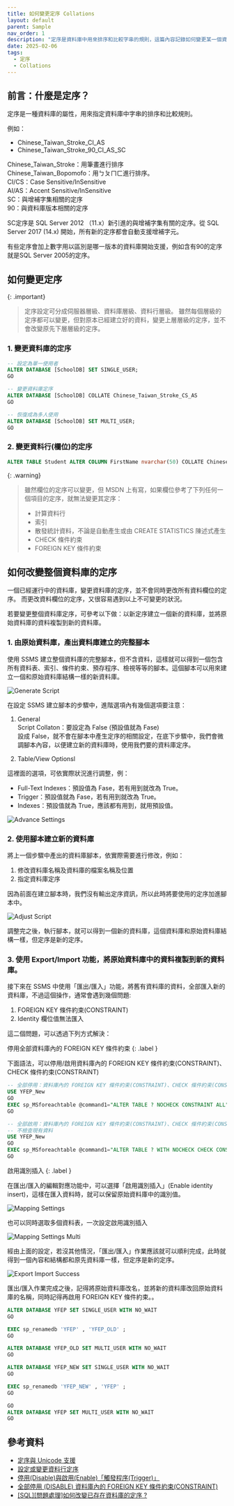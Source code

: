 ```yaml
---
title: 如何變更定序 Collations
layout: default
parent: Sample
nav_order: 1
description: "定序是資料庫中用來排序和比較字串的規則，這篇內容記錄如何變更某一個資料庫的定序。"
date: 2025-02-06
tags:
  - 定序
  - Collations
---
```


## 前言：什麼是定序？

 定序是一種資料庫的屬性，用來指定資料庫中字串的排序和比較規則。

例如：
- Chinese_Taiwan_Stroke_CI_AS
- Chinese_Taiwan_Stroke_90_CI_AS_SC

Chinese_Taiwan_Stroke：用筆畫進行排序<br>
Chinese_Taiwan_Bopomofo：用ㄅㄆㄇㄈ進行排序。<br>
CI/CS：Case Sensitive/InSensitive<br>
AI/AS：Accent Sensitive/InSensitive<br>
SC：與增補字集相關的定序<br>
90：與資料庫版本相關的定序<br>

SC定序是 SQL Server 2012 （11.x）新引進的與增補字集有關的定序。從 SQL Server 2017 (14.x) 開始，所有新的定序都會自動支援增補字元。

有些定序會加上數字用以區別是哪一版本的資料庫開始支援，例如含有90的定序就是SQL Server 2005的定序。<br>

## 如何變更定序

{: .important}
>定序設定可分成伺服器層級、資料庫層級、資料行層級。
>雖然每個層級的定序都可以變更，但對原本已經建立好的資料，變更上層層級的定序，並不會改變原先下層層級的定序。

### 1. 變更資料庫的定序
```sql
-- 設定為單一使用者
ALTER DATABASE [SchoolDB] SET SINGLE_USER;
GO

-- 變更資料庫定序
ALTER DATABASE [SchoolDB] COLLATE Chinese_Taiwan_Stroke_CS_AS
GO

-- 恢復成為多人使用
ALTER DATABASE [SchoolDB] SET MULTI_USER;
GO
```

### 2. 變更資料行(欄位)的定序
```sql
ALTER TABLE Student ALTER COLUMN FirstName nvarchar(50) COLLATE Chinese_Taiwan_Stroke_CS_AS
```

{: .warning}
>雖然欄位的定序可以變更，但 MSDN 上有寫，如果欄位參考了下列任何一個項目的定序，就無法變更其定序：
>- 計算資料行
>- 索引
>- 散發統計資料，不論是自動產生或由 CREATE STATISTICS 陳述式產生
>- CHECK 條件約束
>- FOREIGN KEY 條件約束

## 如何改變整個資料庫的定序

一個已經運行中的資料庫，變更資料庫的定序，並不會同時更改所有資料欄位的定序。
而更改資料欄位的定序，又很容易遇到以上不可變更的狀況。

若要變更整個資料庫定序，可參考以下做：以新定序建立一個新的資料庫，並將原始資料庫的資料複製到新的資料庫。

### 1. 由原始資料庫，產出資料庫建立的完整腳本

使用 SSMS 建立整個資料庫的完整腳本，但不含資料，這樣就可以得到一個包含所有資料表、索引、條件約束、預存程序、檢視等等的腳本。這個腳本可以用來建立一個和原始資料庫結構一樣的新資料庫。

![Generate Script](images/generate-script.png)

在設定 SSMS 建立腳本的步驟中，進階選項內有幾個選項要注意：
1. General<br>
Script Collaton：要設定為 False (預設值就為 Fase)<br>
設成 False，就不會在腳本中產生定序的相關設定，在底下步驟中，我們會微調腳本內容，以便建立新的資料庫時，使用我們要的資料庫定序。

2. Table/View Optionsl

這裡面的選項，可依實際狀況進行調整，例：

- Full-Text Indexes：預設值為 Fase，若有用到就改為 True。
- Trigger：預設值就為 Fase，若有用到就改為 True。
- Indexes：預設值就為 True，應該都有用到，就用預設值。

![Advance Settings](images/advance-options.png)

### 2. 使用腳本建立新的資料庫

將上一個步驟中產出的資料庫腳本，依實際需要進行修改，例如：

1. 修改資料庫名稱及資料庫的檔案名稱及位置
2. 指定資料庫定序

因為前面在建立腳本時，我們沒有輸出定序資訊，所以此時將要使用的定序加進腳本中。

![Adjust Script](images/adjust-script.png)
   
調整完之後，執行腳本，就可以得到一個新的資料庫，這個資料庫和原始資料庫結構一樣，但定序是新的定序。

### 3. 使用 Export/Import 功能，將原始資料庫中的資料複製到新的資料庫。

接下來在 SSMS 中使用「匯出/匯入」功能，將舊有資料庫的資料，全部匯入新的資料庫，不過這個操作，通常會遇到幾個問題:

1. FOREIGN KEY 條件約束(CONSTRAINT)
2. Identity 欄位值無法匯入

這二個問題，可以透過下列方式解決：

停用全部資料庫內的 FOREIGN KEY 條件約束
{: .label }

下面語法，可以停用/啟用資料庫內的 FOREIGN KEY 條件約束(CONSTRAINT)、CHECK 條件約束(CONSTRAINT)
```sql
-- 全部停用：資料庫內的 FOREIGN KEY 條件約束(CONSTRAINT)、CHECK 條件約束(CONSTRAINT)
USE YFEP_New
GO
EXEC sp_MSforeachtable @command1="ALTER TABLE ? NOCHECK CONSTRAINT ALL"
GO

-- 全部啟用：資料庫內的 FOREIGN KEY 條件約束(CONSTRAINT)、CHECK 條件約束(CONSTRAINT)
-- 不檢查現有資料
USE YFEP_New
GO
EXEC sp_MSforeachtable @command1="ALTER TABLE ? WITH NOCHECK CHECK CONSTRAINT ALL"
GO
```

啟用識別插入
{: .label }

在匯出/匯入的編輯對應功能中，可以選擇「啟用識別插入」(Enable identity insert)，這樣在匯入資料時，就可以保留原始資料庫中的識別值。

![Mapping Settings](images/mapping-settings.png)

也可以同時選取多個資料表，一次設定啟用識別插入

![Mapping Settings Multi](images/mapping-settings-multi.png)

經由上面的設定，若沒其他情況，「匯出/匯入」作業應該就可以順利完成，此時就得到一個內容和結構都和原先資料庫一樣，但定序是新的定序。

![Export Import Success](images/export-import-success.png)

匯出/匯入作業完成之後，記得將原始資料庫改名，並將新的資料庫改回原始資料庫的名稱，同時記得再啟用 FOREIGN KEY 條件約束。。

```sql
ALTER DATABASE YFEP SET SINGLE_USER WITH NO_WAIT
GO

EXEC sp_renamedb 'YFEP' , 'YFEP_OLD' ;
GO

ALTER DATABASE YFEP_OLD SET MULTI_USER WITH NO_WAIT
GO

ALTER DATABASE YFEP_NEW SET SINGLE_USER WITH NO_WAIT
GO

EXEC sp_renamedb 'YFEP_NEW' , 'YFEP' ;
GO

GO
ALTER DATABASE YFEP SET MULTI_USER WITH NO_WAIT
GO
```

## 參考資料
- <a target="_blank" href="https://learn.microsoft.com/zh-tw/sql/relational-databases/collations/collation-and-unicode-support?view=sql-server-ver16">定序與 Unicode 支援</a>
- <a target="_blank" href="https://learn.microsoft.com/zh-tw/sql/relational-databases/collations/set-or-change-the-column-collation?view=sql-server-ver16">設定或變更資料行定序</a>
- <a target="_blank" href="https://sharedderrick.blogspot.com/2010/09/disableenabletrigger.html">停用(Disable)與啟用(Enable)「觸發程序(Trigger)」</a>
- <a target="_blank" href="https://sharedderrick.blogspot.com/2017/06/sql-server-disable-foreign-key.html">全部停用 (DISABLE) 資料庫內的 FOREIGN KEY 條件約束(CONSTRAINT)</a>
- <a target="_blank" href="https://dotblogs.com.tw/jamesfu/2016/12/10/Change_Database_Collate">[SQL][問題處理]如何改變已存在資料庫的定序 ?</a>